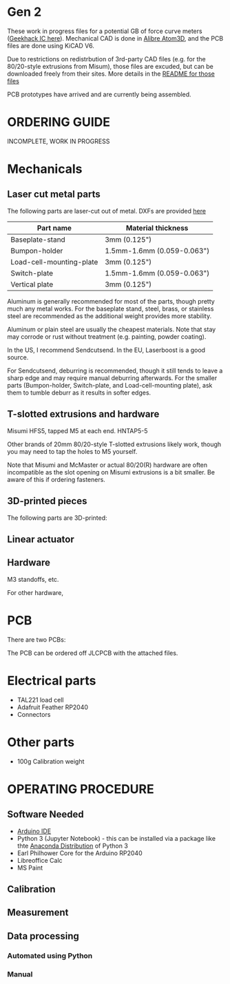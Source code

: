 # Gen 2 

These work in progress files for a potential GB of force curve meters ([Geekhack IC here](https://geekhack.org/index.php?topic=115453.0)). Mechanical CAD is done in [Alibre Atom3D](https://www.alibre.com/atom3d/), and the PCB files are done using KiCAD V6.

Due to restrictions on redistrbution of 3rd-party CAD files (e.g. for the 80/20-style extrusions from Misum), those files are excuded, but can be downloaded freely from their sites. More details in the [README for those files](https://github.com/bluepylons/Open-Switch-Curve-Meter/tree/main/Gen%202%20Design/CAD/Proprietary%20CAD%20files)

PCB prototypes have arrived and are currently being assembled.

# ORDERING GUIDE

INCOMPLETE, WORK IN PROGRESS

# Mechanicals

## Laser cut metal parts

The following parts are laser-cut out of metal. DXFs are provided [here]()

| Part name                | Material thickness         | 
| ------------------------ | -------------------------- | 
| Baseplate-stand          | 3mm (0.125")               | 
| Bumpon-holder            | 1.5mm-1.6mm (0.059-0.063") | 
| Load-cell-mounting-plate | 3mm (0.125")               |
| Switch-plate             | 1.5mm-1.6mm (0.059-0.063") |
| Vertical plate           | 3mm (0.125")               |

Aluminum is generally recommended for most of the parts, though pretty much any metal works. For the baseplate stand, steel, brass, or stainless steel are recommended as the additional weight provides more stability. 

Aluminum or plain steel are usually the cheapest materials. Note that stay may corrode or rust without treatment (e.g. painting, powder coating). 

In the US, I recommend Sendcutsend. In the EU, Laserboost is a good source. 

For Sendcutsend, deburring is recommended, though it still tends to leave a sharp edge and may require manual deburring afterwards. For the smaller parts (Bumpon-holder, Switch-plate, and Load-cell-mounting plate), ask them to tumble deburr as it results in softer edges. 

## T-slotted extrusions and hardware 

Misumi HFS5, tapped M5 at each end.
HNTAP5-5 

Other brands of 20mm 80/20-style T-slotted extrusions likely work, though you may need to tap the holes to M5 yourself. 

Note that Misumi and McMaster or actual 80/20(R) hardware are often incompatible as the slot opening on Misumi extrusions is a bit smaller. Be aware of this if ordering fasteners. 

## 3D-printed pieces
The following parts are 3D-printed:

## Linear actuator 

## Hardware
M3 standoffs, etc. 

For other hardware, 

# PCB 

There are two PCBs:

The PCB can be ordered off JLCPCB with the attached files. 

# Electrical parts

* TAL221 load cell 
* Adafruit Feather RP2040
* Connectors

# Other parts

* 100g Calibration weight


# OPERATING PROCEDURE

## Software Needed
* [Arduino IDE](https://www.arduino.cc/en/software)
* Python 3 (Jupyter Notebook) - this can be installed via a package like thte [Anaconda Distribution](https://www.anaconda.com/products/distribution) of Python 3
* Earl Philhower Core for the Arduino RP2040 
* Libreoffice Calc
* MS Paint

## Calibration

## Measurement

## Data processing
### Automated using Python
### Manual


